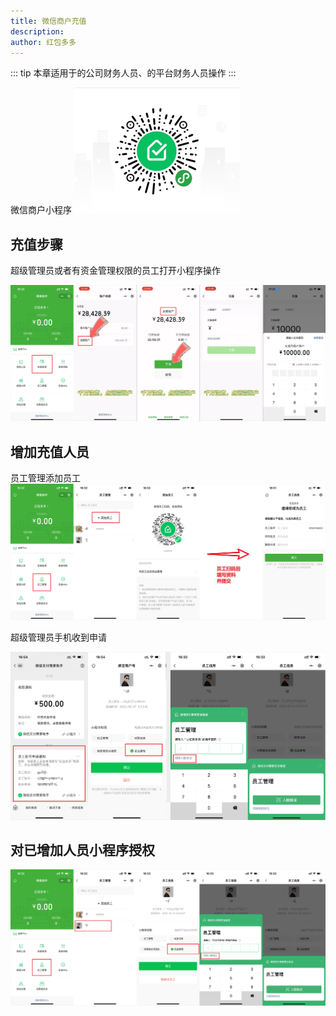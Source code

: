 ```yaml
---
title: 微信商户充值
description: 
author: 红包多多
---
```


::: tip
本章适用于<Badge text="独立商户版" type="tip" vertical="middle" />的公司财务人员、<Badge text="分销商版" type="fx" vertical="middle" />的平台财务人员操作
:::

微信商户小程序
![](/images/hbdd/dlcz.png)

## 充值步骤
超级管理员或者有资金管理权限的员工打开小程序操作

![](/images/hbdd/dlcz0.png)

## 增加充值人员

员工管理添加员工
![](/images/hbdd/dlcz1.png)

超级管理员手机收到申请

![](/images/hbdd/dlcz2.png)

## 对已增加人员小程序授权
![](/images/hbdd/dlcz3.png)